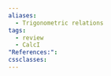 ```yaml
---
aliases:
  - Trigonometric relations
tags:
  - review
  - CalcI
"References:": 
cssclasses:
---
```


